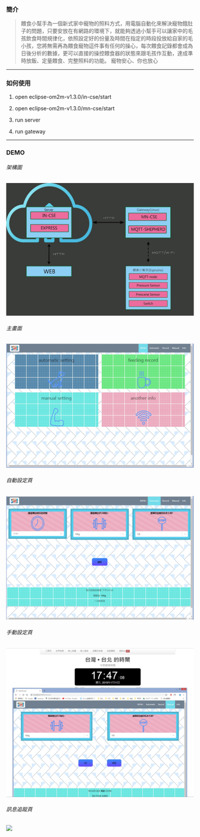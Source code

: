 ### 簡介

> 餵食小幫手為一個新式家中寵物的照料方式，用電腦自動化來解決寵物餓肚子的問題，只要安放在有網路的環境下，就能夠透過小幫手可以讓家中的毛孩飲食時間規律化，依照設定好的份量及時間在指定的時段投放給自家的毛小孩，您將無需再為餵食寵物這件事有任何的操心，每次餵食記錄都會成為日後分析的數據，更可以直接的操控餵食器的狀態來跟毛孩作互動，達成準時放飯、定量餵食、完整照料的功能。
寵物安心、你也放心

---

### 如何使用

   1. open eclipse-om2m-v1.3.0/in-cse/start
   
   2. open eclipse-om2m-v1.3.0/mn-cse/start
   
   3. run server
   
   4. run gateway

---

### DEMO

###### 架構圖
![](/arc.jpg)

###### 主畫面
![](/main.jpg)

###### 自動設定頁
![](/auto.png)

###### 手動設定頁
![](/manu.jpg)

###### 訊息追蹤頁
![](/log.jpg)
